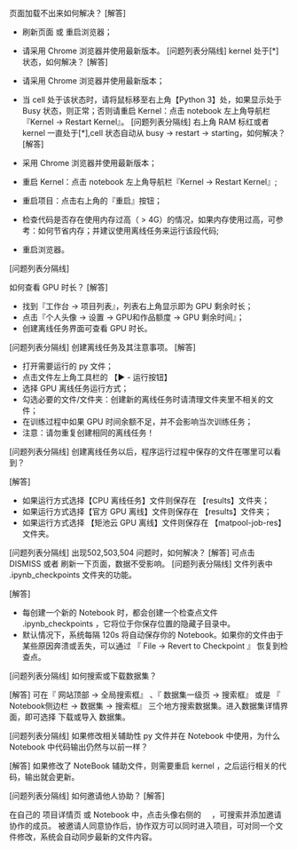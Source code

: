 

页面加载不出来如何解决？
[解答]
+ 刷新页面 或 重启浏览器；
+ 请采用 Chrome 浏览器并使用最新版本。
[问题列表分隔线] 
kernel 处于[\*] 状态，如何解决？
[解答]
+ 请采用 Chrome 浏览器并使用最新版本；
+ 当 cell 处于该状态时，请将鼠标移至右上角【Python 3】处，如果显示处于 Busy 状态，则正常；否则请重启 Kernel：点击 notebook 左上角导航栏 『Kernel -> Restart Kernel』。
[问题列表分隔线] 
右上角 RAM 标红或者 kernel 一直处于[\*],cell 状态自动从 busy -> restart -> starting，如何解决？
[解答]

+ 采用 Chrome 浏览器并使用最新版本；
+ 重启 Kernel：点击 notebook 左上角导航栏『Kernel -> Restart Kernel』;
+ 重启项目：点击右上角的『重启』按钮；
+ 检查代码是否存在使用内存过高（ > 4G）的情况，如果内存使用过高，可参考：如何节省内存；并建议使用离线任务来运行该段代码;
+ 重启浏览器。

[问题列表分隔线] 
       
如何查看 GPU 时长？
[解答]

+ 找到『工作台 -> 项目列表』，列表右上角显示即为 GPU 剩余时长；
+ 点击『个人头像 -> 设置 -> GPU和作品额度 -> GPU 剩余时间』；
+ 创建离线任务界面可查看 GPU 时长。

[问题列表分隔线] 
创建离线任务及其注意事项。
[解答]

+ 打开需要运行的 py 文件；
+ 点击文件左上角工具栏的 【▶ - 运行按钮】
+ 选择 GPU 离线任务运行方式；
+ 勾选必要的文件/文件夹：创建新的离线任务时请清理文件夹里不相关的文件；
+ 在训练过程中如果 GPU 时间余额不足，并不会影响当次训练任务；
+ 注意：请勿重复创建相同的离线任务！

[问题列表分隔线] 
创建离线任务以后，程序运行过程中保存的文件在哪里可以看到？

[解答]
+ 如果运行方式选择【CPU 离线任务】文件则保存在 【results】文件夹；
+ 如果运行方式选择【官方 GPU 离线】文件则保存在 【results】文件夹；
+ 如果运行方式选择 【矩池云 GPU 离线】文件则保存在 【matpool-job-res】文件夹。

[问题列表分隔线] 
出现502,503,504 问题时，如何解决？
[解答]
可点击 DISMISS 或者 刷新一下页面，数据不受影响。
[问题列表分隔线] 
文件列表中 .ipynb_checkpoints 文件夹的功能。

[解答]

+ 每创建一个新的 Notebook 时，都会创建一个检查点文件 .ipynb_checkpoints ，它将位于你保存位置的隐藏子目录中。
+ 默认情况下，系统每隔 120s 将自动保存你的 Notebook。如果你的文件由于某些原因奔溃或丢失，可以通过 『 File -> Revert to Checkpoint 』 恢复到检查点。

[问题列表分隔线] 
如何搜索或下载数据集？

[解答]
可在『 网站顶部 -> 全局搜索框』 、『 数据集一级页 -> 搜索框』 或是 『 Notebook侧边栏 -> 数据集 -> 搜索框』 三个地方搜索数据集。进入数据集详情界面，即可选择 下载或导入 数据集。

[问题列表分隔线] 
如果修改相关辅助性 py 文件并在 Notebook 中使用，为什么 Notebook 中代码输出仍然与以前一样？

[解答]
如果修改了 NoteBook 辅助文件，则需要重启 kernel ，之后运行相关的代码，输出就会更新。

[问题列表分隔线] 
如何邀请他人协助？
[解答]

在自己的 项目详情页 或 Notebook 中，点击头像右侧的 <img src="https://mo-imgs.momodel.cn/%E6%8F%92%E5%85%A5.png" style="margin-bottom: 4px" width="15" alt="">，可搜索并添加邀请协作的成员。
被邀请人同意协作后，协作双方可以同时进入项目，可对同一个文件修改，系统会自动同步最新的文件内容。
